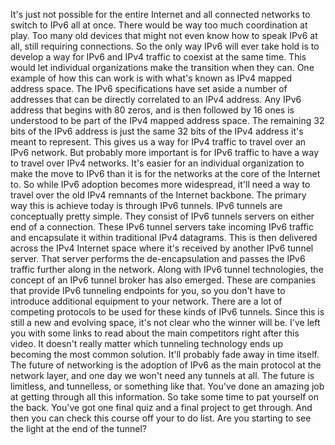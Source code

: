 It's just not possible for
the entire Internet and all connected networks to
switch to IPv6 all at once. There would be way too
much coordination at play. Too many old devices that might not
even know how to speak IPv6 at all, still requiring connections. So the only way IPv6 will ever
take hold is to develop a way for IPv6 and
IPv4 traffic to coexist at the same time. This would let individual organizations
make the transition when they can. One example of how this can work is with
what's known as IPv4 mapped address space. The IPv6 specifications have
set aside a number of addresses that can be directly
correlated to an IPv4 address. Any IPv6 address that begins with
80 zeros, and is then followed by 16 ones is understood to be part
of the IPv4 mapped address space. The remaining 32 bits
of the IPv6 address is just the same 32 bits of the IPv4
address it's meant to represent. This gives us a way for IPv4 traffic
to travel over an IPv6 network. But probably more important is for IPv6 traffic to have a way to
travel over IPv4 networks. It's easier for an individual organization
to make the move to IPv6 than it is for the networks at the core
of the Internet to. So while IPv6 adoption
becomes more widespread, it'll need a way to travel over the old
IPv4 remnants of the Internet backbone. The primary way this is achieve
today is through IPv6 tunnels. IPv6 tunnels are conceptually
pretty simple. They consist of IPv6 tunnels servers
on either end of a connection. These IPv6 tunnel servers take
incoming IPv6 traffic and encapsulate it within
traditional IPv4 datagrams. This is then delivered across
the IPv4 Internet space where it's received by another IPv6 tunnel server. That server performs
the de-encapsulation and passes the IPv6 traffic
further along in the network. Along with IPv6 tunnel technologies, the concept of an IPv6 tunnel
broker has also emerged. These are companies that provide
IPv6 tunneling endpoints for you, so you don't have to introduce
additional equipment to your network. There are a lot of competing protocols to
be used for these kinds of IPv6 tunnels. Since this is still a new and
evolving space, it's not clear who the winner will be. I've left you with some links to
read about the main competitors right after this video. It doesn't really matter
which tunneling technology ends up becoming the most common solution. It'll probably fade away in time itself. The future of networking is the adoption
of IPv6 as the main protocol at the network layer, and
one day we won't need any tunnels at all. The future is limitless, and
tunnelless, or something like that. You've done an amazing job at getting
through all this information. So take some time to pat
yourself on the back. You've got one final quiz and
a final project to get through. And then you can check this
course off your to do list. Are you starting to see the light
at the end of the tunnel?
